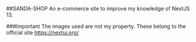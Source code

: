 ##SANDA-SHOP
  An e-commerce site to improve my knowledge of NextJS 13.


###Important
  The images used are not my property. These belong to the official site https://nextui.org/


